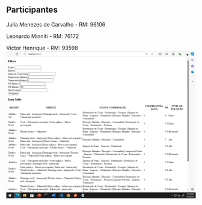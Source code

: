 ## Participantes

Julia Menezes de Carvalho - RM: 96106

Leonardo Minniti - RM: 76172

Victor Henrique - RM: 93598
![Alt text](image.png)